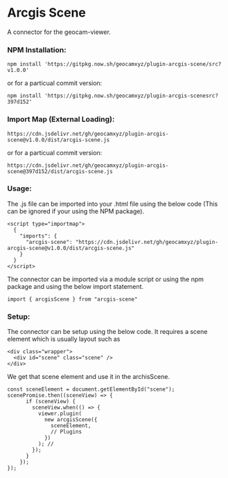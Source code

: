 # Arcgis Scene
A connector for the geocam-viewer.
### NPM Installation:
```
npm install 'https://gitpkg.now.sh/geocamxyz/plugin-arcgis-scene/src?v1.0.0'
```
or for a particual commit version:
```
npm install 'https://gitpkg.now.sh/geocamxyz/plugin-arcgis-scenesrc?397d152'
```
### Import Map (External Loading):
```
https://cdn.jsdelivr.net/gh/geocamxyz/plugin-arcgis-scene@v1.0.0/dist/arcgis-scene.js
```
or for a particual commit version:
```
https://cdn.jsdelivr.net/gh/geocamxyz/plugin-arcgis-scene@397d152/dist/arcgis-scene.js
```
### Usage:
The .js file can be imported into your .html file using the below code (This can be ignored if your using the NPM package).
```
<script type="importmap">
  {
    "imports": {
      "arcgis-scene": "https://cdn.jsdelivr.net/gh/geocamxyz/plugin-arcgis-scene@v1.0.0/dist/arcgis-scene.js"
    }
  }
</script>
```
The connector can be imported via a module script or using the npm package and using the below import statement.
```
import { arcgisScene } from "arcgis-scene"
```
### Setup:
The connector can be setup using the below code. It requires a scene element which is usually layout such as 
```
<div class="wrapper">
  <div id="scene" class="scene" />
</div>
```
We get that scene element and use it in the archisScene.
```
const sceneElement = document.getElementById("scene");
scenePromise.then((sceneView) => {
      if (sceneView) {
        sceneView.when(() => {
          viewer.plugin(
            new arcgisScene({
              sceneElement,
              // Plugins
            })
          ); //
        });
      }
    });
});
```